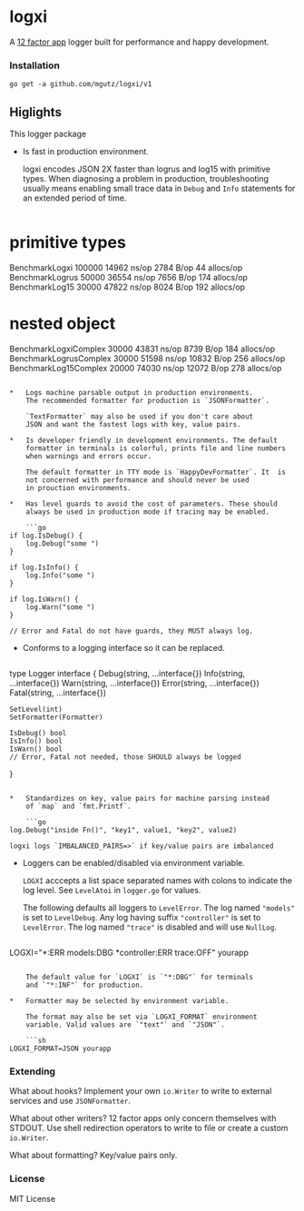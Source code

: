 # logxi

A [12 factor app](http://12factor.net/logs) logger built for performance
and happy development.

### Installation

    go get -a github.com/mgutz/logxi/v1

## Higlights

This logger package

*   Is fast in production environment.

    logxi encodes JSON 2X faster than logrus and log15 with primitive types.
    When diagnosing a problem in production, troubleshooting usually means
    enabling small trace data in `Debug` and `Info` statements for an
    extended period of time.

    ```
# primitive types
BenchmarkLogxi          100000     14962 ns/op    2784 B/op     44 allocs/op
BenchmarkLogrus          50000     36554 ns/op    7656 B/op    174 allocs/op
BenchmarkLog15           30000     47822 ns/op    8024 B/op    192 allocs/op

# nested object
BenchmarkLogxiComplex    30000     43831 ns/op    8739 B/op    184 allocs/op
BenchmarkLogrusComplex   30000     51598 ns/op   10832 B/op    256 allocs/op
BenchmarkLog15Complex    20000     74030 ns/op   12072 B/op    278 allocs/op
```

*   Logs machine parsable output in production environments.
    The recommended formatter for production is `JSONFormatter`.

    `TextFormatter` may also be used if you don't care about
    JSON and want the fastest logs with key, value pairs.

*   Is developer friendly in development environments. The default
    formatter in terminals is colorful, prints file and line numbers
    when warnings and errors occur.

    The default formatter in TTY mode is `HappyDevFormatter`. It  is
    not concerned with performance and should never be used
    in prouction environments.

*   Has level guards to avoid the cost of parameters. These should
    always be used in production mode if tracing may be enabled.

    ```go
if log.IsDebug() {
    log.Debug("some ")
}

if log.IsInfo() {
    log.Info("some ")
}

if log.IsWarn() {
    log.Warn("some ")
}

// Error and Fatal do not have guards, they MUST always log.
```

*   Conforms to a logging interface so it can be replaced.

    ```go
type Logger interface {
    Debug(string, ...interface{})
    Info(string, ...interface{})
    Warn(string, ...interface{})
    Error(string, ...interface{})
    Fatal(string, ...interface{})

    SetLevel(int)
    SetFormatter(Formatter)

    IsDebug() bool
    IsInfo() bool
    IsWarn() bool
    // Error, Fatal not needed, those SHOULD always be logged
}
```

*   Standardizes on key, value pairs for machine parsing instead
    of `map` and `fmt.Printf`.

    ```go
log.Debug("inside Fn()", "key1", value1, "key2", value2)
```

    logxi logs `IMBALANCED_PAIRS=>` if key/value pairs are imbalanced

*   Loggers can be enabled/disabled via environment variable.

    `LOGXI` acccepts a list space separated names with colons to indicate the
    log level. See `LevelAtoi` in `logger.go` for values.

    The following defaults all loggers to `LevelError`. The log named
    `"models"` is set to `LevelDebug`. Any log having suffix `"controller"` is
    set to `LevelError`. The log named `"trace"` is disabled and will use
    `NullLog`.

    ```sh
LOGXI="*:ERR models:DBG *controller:ERR trace:OFF" yourapp
```

    The default value for `LOGXI` is `"*:DBG"` for terminals
    and `"*:INF"` for production.

*   Formatter may be selected by environment variable.

    The format may also be set via `LOGXI_FORMAT` environment
    variable. Valid values are `"text"` and `"JSON"`.

    ```sh
LOGXI_FORMAT=JSON yourapp
```

### Extending

What about hooks? Implement your own `io.Writer` to write to external
services and use `JSONFormatter`.

What about other writers? 12 factor apps only concern themselves with
STDOUT. Use shell redirection operators to write to file or create
a custom `io.Writer`.

What about formatting? Key/value pairs only.

### License

MIT License
